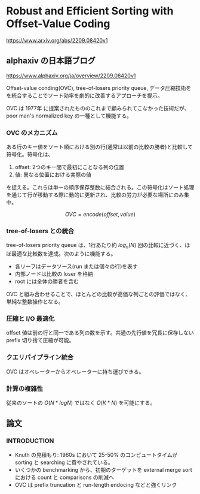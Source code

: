 # Robust and Efficient Sorting with Offset-Value Coding

https://www.arxiv.org/abs/2209.08420v1

## alphaxiv の日本語ブログ

https://www.alphaxiv.org/ja/overview/2209.08420v1

Offset-value conding(OVC), tree-of-losers priority queue, データ圧縮技術をを統合することでソート効率を劇的に改善するアプローチを提示。

OVC は 1977年 に提案されたもののこれまで顧みられてこなかった技術だが、 poor man's normalized key の一種として機能する。

### OVC のメカニズム

ある行のキー値をソート順における別の行(通常は以前の比較の勝者)と比較して符号化。符号化は、

1. offset: 2つのキー間で最初にことなる列の位置
2. 値: 異なる位置における実際の値

を捉える。これらは単一の順序保存整数に結合される。この符号化はソート処理を通じて行が移動する際に動的に更新され、比較の労力が必要な場所にのみ集中。

$$OVC = encode(offset, value)$$

### tree-of-losers との統合

tree-of-losers priority queue は、1行あたり約 $log_n(N)$ 回の比較に近づく、ほぼ最適な比較数を達成。次のように機能する。

- 各リーフはデータソース(run または個々の行)を表す
- 内部ノードは比較の loser を格納
- root には全体の勝者を含む

OVC と組み合わせることで、ほとんどの比較が高価な列ごとの評価ではなく、単純な整数操作となる。

### 圧縮と I/O 最適化

offset 値は前の行と同一である列の数を示す。共通の先行値を冗長に保存しない prefix 切り捨て圧縮が可能。

### クエリパイプライン統合

OVC はオペレーターからオペレーターに持ち運びできる。

### 計算の複雑性

従来のソートの $O(N * log N)$ ではなく $O(K * N)$ を可能にする。

## 論文

### INTRODUCTION

- Knuth の見積もり: 1960s において 25-50% のコンピュートタイムが sorting と searching に費やされている。
- いくつかの benchmarking から、初期のターゲットを external merge sort における count と comparisons の削減へ
- OVC は prefix truncation と run-length endocing などと強くリンク
